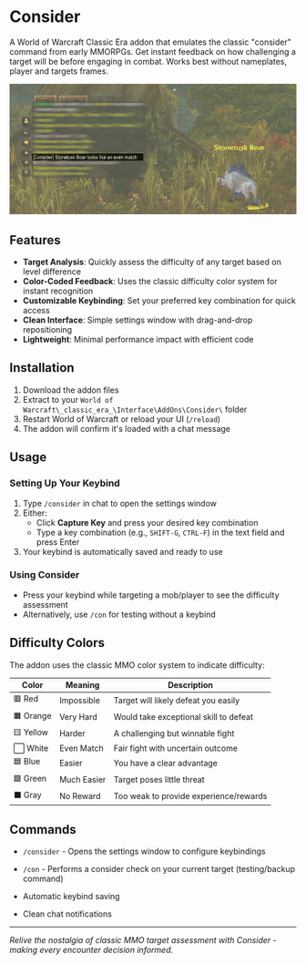 # Consider

A World of Warcraft Classic Era addon that emulates the classic "consider" command from early MMORPGs. Get instant feedback on how challenging a target will be before engaging in combat. Works best without nameplates, player and targets frames.

<img src="https://raw.githubusercontent.com/seathasky/Consider/refs/heads/main/img/betterexample.png" alt="Consider examples">



## Features

- **Target Analysis**: Quickly assess the difficulty of any target based on level difference
- **Color-Coded Feedback**: Uses the classic difficulty color system for instant recognition
- **Customizable Keybinding**: Set your preferred key combination for quick access
- **Clean Interface**: Simple settings window with drag-and-drop repositioning
- **Lightweight**: Minimal performance impact with efficient code

## Installation

1. Download the addon files
2. Extract to your `World of Warcraft\_classic_era_\Interface\AddOns\Consider\` folder
3. Restart World of Warcraft or reload your UI (`/reload`)
4. The addon will confirm it's loaded with a chat message

## Usage

### Setting Up Your Keybind
1. Type `/consider` in chat to open the settings window
2. Either:
   - Click **Capture Key** and press your desired key combination
   - Type a key combination (e.g., `SHIFT-G`, `CTRL-F`) in the text field and press Enter
3. Your keybind is automatically saved and ready to use

### Using Consider
- Press your keybind while targeting a mob/player to see the difficulty assessment
- Alternatively, use `/con` for testing without a keybind

## Difficulty Colors

The addon uses the classic MMO color system to indicate difficulty:

| Color | Meaning      | Description |
|-------|--------------|-------------|
| 🟥 Red    | Impossible | Target will likely defeat you easily |
| 🟧 Orange | Very Hard  | Would take exceptional skill to defeat |
| 🟨 Yellow | Harder     | A challenging but winnable fight |
| ⬜ White  | Even Match | Fair fight with uncertain outcome |
| 🟦 Blue   | Easier     | You have a clear advantage |
| 🟩 Green  | Much Easier| Target poses little threat |
| ⬛ Gray   | No Reward  | Too weak to provide experience/rewards |



## Commands

- `/consider` - Opens the settings window to configure keybindings
- `/con` - Performs a consider check on your current target (testing/backup command)

- Automatic keybind saving
- Clean chat notifications

---

*Relive the nostalgia of classic MMO target assessment with Consider - making every encounter decision informed.*
